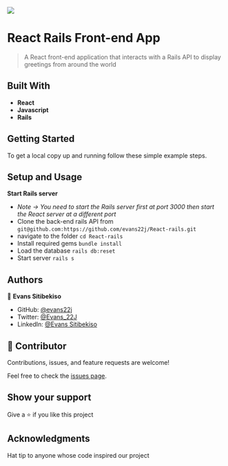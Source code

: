 ![](https://img.shields.io/badge/Microverse-blueviolet)
# React Rails Front-end App

> A React front-end application that interacts with a Rails API to display greetings from around the world

## Built With

- **React**
- **Javascript**
- **Rails**
  
## Getting Started
To get a local copy up and running follow these simple example steps.

## Setup and Usage
**Start Rails server**
- *Note -> You need to start the Rails server first at port 3000 then start the React server at a different port*
- Clone the back-end rails API from `git@github.com:https://github.com/evans22j/React-rails.git`
- navigate to the folder `cd React-rails`
- Install required gems `bundle install`
- Load the database `rails db:reset`
- Start server `rails s`

## Authors

👤 **Evans Sitibekiso**

- GitHub: [@evans22j](https://github.com/evans22j)
- Twitter: [@Evans_22J](https://twitter.com/Evans_22J)
- LinkedIn: [@Evans Sitibekiso](https://www.linkedin.com/in/evans-sitibekiso/)

## 🤝 Contributor


Contributions, issues, and feature requests are welcome!

Feel free to check the [issues page](https://github.com/evans22j/React-rails/issues).

## Show your support

Give a ⭐️ if you like this project

## Acknowledgments
Hat tip to anyone whose code inspired our project
  